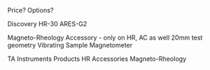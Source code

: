 Price? 
Options?

Discovery HR-30
ARES-G2

Magneto-Rheology Accessory - only on HR, AC as well 20mm test geometry
Vibrating Sample Magnetometer

TA Instruments
Products
HR Accessories
Magneto-Rheology

